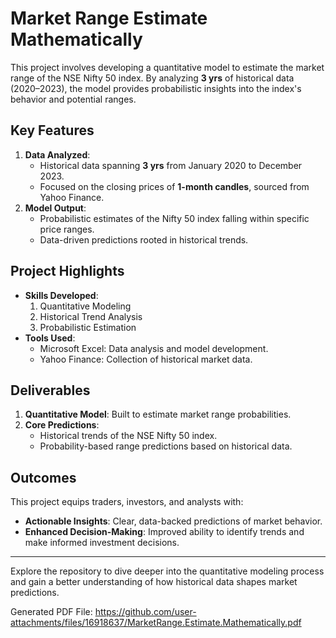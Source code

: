 # Market Range Estimate Mathematically

This project involves developing a quantitative model to estimate the market range of the NSE Nifty 50 index. By analyzing **3 yrs** of historical data (2020–2023), the model provides probabilistic insights into the index's behavior and potential ranges.

## Key Features
1. **Data Analyzed**: 
   - Historical data spanning **3 yrs** from January 2020 to December 2023.
   - Focused on the closing prices of **1-month candles**, sourced from Yahoo Finance.
2. **Model Output**:
   - Probabilistic estimates of the Nifty 50 index falling within specific price ranges.
   - Data-driven predictions rooted in historical trends.

## Project Highlights
- **Skills Developed**: 
  1. Quantitative Modeling
  2. Historical Trend Analysis
  3. Probabilistic Estimation
- **Tools Used**:
  - Microsoft Excel: Data analysis and model development.
  - Yahoo Finance: Collection of historical market data.

## Deliverables
1. **Quantitative Model**: Built to estimate market range probabilities.
2. **Core Predictions**:
   - Historical trends of the NSE Nifty 50 index.
   - Probability-based range predictions based on historical data.

## Outcomes
This project equips traders, investors, and analysts with:
- **Actionable Insights**: Clear, data-backed predictions of market behavior.
- **Enhanced Decision-Making**: Improved ability to identify trends and make informed investment decisions.

---

Explore the repository to dive deeper into the quantitative modeling process and gain a better understanding of how historical data shapes market predictions.

Generated PDF File: https://github.com/user-attachments/files/16918637/MarketRange.Estimate.Mathematically.pdf


